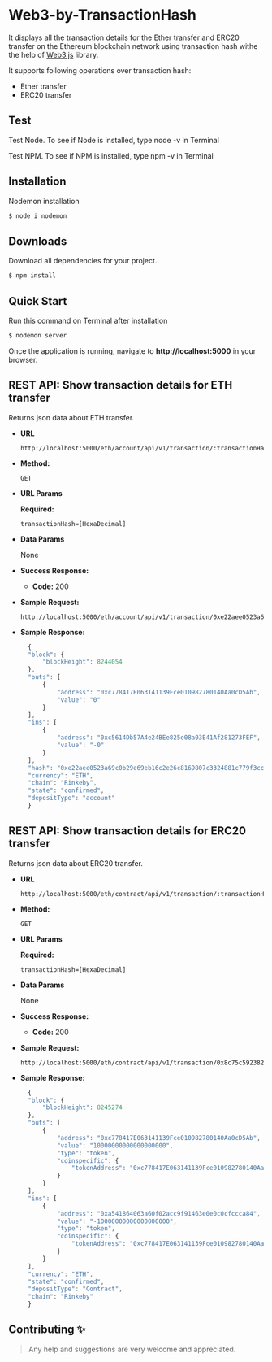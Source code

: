# Web3-by-TransactionHash

It displays all the transaction details for the Ether transfer and ERC20 transfer on the Ethereum blockchain network using transaction hash withe the help of [Web3.js](https://web3js.readthedocs.io/en/v1.3.4/) library.

It supports following operations over transaction hash:

- Ether transfer
- ERC20 transfer

## Test
Test Node. To see if Node is installed, type node -v in Terminal

Test NPM. To see if NPM is installed, type npm -v in Terminal



## Installation

Nodemon installation 
```bash
$ node i nodemon
```



## Downloads

Download all dependencies for your project.

```bash
$ npm install
```

## Quick Start

Run this command on Terminal after installation 
```bash
$ nodemon server
```

Once the application is running, navigate to **http://localhost:5000** in your browser.


**REST API: Show transaction details for ETH transfer**
----
  Returns json data about ETH transfer.

* **URL**

  ```http
  http://localhost:5000/eth/account/api/v1/transaction/:transactionHash
  ```

* **Method:**

  `GET`
  
*  **URL Params**

   **Required:**
 
   `transactionHash=[HexaDecimal]`

* **Data Params**

  None

* **Success Response:**

  * **Code:** 200 <br />


* **Sample Request:**
    ```http
    http://localhost:5000/eth/account/api/v1/transaction/0xe22aee0523a69c0b29e69eb16c2e26c8169807c3324881c779f3cc0d3bcdaba3
    ```

* **Sample Response:**


  ```javascript
    {
    "block": {
        "blockHeight": 8244054
    },
    "outs": [
        {
            "address": "0xc778417E063141139Fce010982780140Aa0cD5Ab",
            "value": "0"
        }
    ],
    "ins": [
        {
            "address": "0xc5614Db57A4e24BEe825e08a03E41Af281273FEF",
            "value": "-0"
        }
    ],
    "hash": "0xe22aee0523a69c0b29e69eb16c2e26c8169807c3324881c779f3cc0d3bcdaba3",
    "currency": "ETH",
    "chain": "Rinkeby",
    "state": "confirmed",
    "depositType": "account"
    }
  ```

**REST API: Show transaction details for ERC20 transfer**
----
  Returns json data about ERC20 transfer.

* **URL**

  ```http
  http://localhost:5000/eth/contract/api/v1/transaction/:transactionHash
  ```

* **Method:**

  `GET`
  
*  **URL Params**

   **Required:**
 
   `transactionHash=[HexaDecimal]`

* **Data Params**

  None

* **Success Response:**

  * **Code:** 200 <br />


* **Sample Request:**
    ```http
    http://localhost:5000/eth/contract/api/v1/transaction/0x8c75c592382ff0186f8ef4e7bb5bfe33848efb584371b981e6768fe5afb22644
    ```

* **Sample Response:**


  ```javascript
    {
    "block": {
        "blockHeight": 8245274
    },
    "outs": [
        {
            "address": "0xc778417E063141139Fce010982780140Aa0cD5Ab",
            "value": "10000000000000000000",
            "type": "token",
            "coinspecific": {
                "tokenAddress": "0xc778417E063141139Fce010982780140Aa0cD5Ab"
            }
        }
    ],
    "ins": [
        {
            "address": "0xa541864063a60f02acc9f91463e0e0c0cfccca84",
            "value": "-10000000000000000000",
            "type": "token",
            "coinspecific": {
                "tokenAddress": "0xc778417E063141139Fce010982780140Aa0cD5Ab"
            }
        }
    ],
    "currency": "ETH",
    "state": "confirmed",
    "depositType": "Contract",
    "chain": "Rinkeby"
    }
  ```


## Contributing ✨
> Any help and suggestions are very welcome and appreciated.